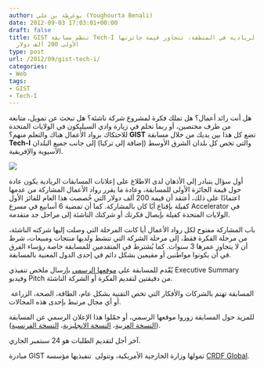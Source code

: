 ```yaml
---
author: يوغرطة بن علي (Youghourta Benali)
date: 2012-09-03 17:03:01+00:00
draft: false
title: GIST تنظم مسابقة Tech-I لأفضل المشاريع الريادية في المنطقة، تتجاوز قيمة جائزتها
  الأولى 200 ألف دولار
type: post
url: /2012/09/gist-tech-i/
categories:
- Web
tags:
- GIST
- Tech-I
---
```


هل أنت رائد أعمال؟ هل تملك فكرة لمشروع شركة ناشئة؟ هل تبحث عن تمويل، متابعة من طرف مختصين، أو ربما تحلم في زيارة وادي السيليكون في الولايات المتحدة للاحتكاك برواد الأعمال هناك والتعلم منهم؟ **GIST** تضع كل هذا بين يديك من خلال مسابقة **Tech-I** والتي تخص كل بلدان الشرق الأوسط (إضافة إلى تركيا) إلى جانب جميع البلدان الآسيوية والإفريقية.




[![](https://www.it-scoop.com/wp-content/uploads/2012/09/gist-tech-i.png)
](https://www.it-scoop.com/wp-content/uploads/2012/09/gist-tech-i.png)




أول سؤال يتبادر إلى الأذهان لدى الاطلاع على إعلانات المسابقات الريادية يكون عادة حول قيمة الجائزة الأولى للمسابقة، وعادة ما يقرر رواد الأعمال المشاركة من عدمها اعتمادًا على ذلك، أعتقد أن قيمة 200 ألف دولار التي خُصصت هذا العام للفائز الأول كفيلة بإقناع أيًا كان بالمشاركة. كما أن تمضية 6 أسابيع في مسرع Accelerator في الولايات المتحدة كفيلة بإيصال فكرتك أو شركتك الناشئة إلى مراحل جد متقدمة.




باب المشاركة مفتوح لكل رواد الأعمال أيا كانت المرحلة التي وصلت إليها شركته الناشئة، من مرحلة الفكرة فقط، إلى مرحلة الشركة التي تنشط ولديها منتجات ومبيعات، شرط أن لا يتجاوز عمرها 3 سنوات. كما يُشترط في المتقدمين للمسابقة خاصة رؤساء الفرق في أن يكونوا مواطنين أو مقيمين بشكل دائم في إحدى الدول المعنية بالمسابقة.




يُقّدم للمسابقة على [موقعها الرسمي](http://gist.crdfglobal.org/) بإرسال ملخص تنفيذي Executive Summary وفيديو Pitch من دقيقتين لتقديم الفكرة أو الشركة الناشئة.




المسابقة تهتم بالشركات والأفكار التي تخص التقنية بشكل عام، الطاقة، الصحة، الزراعة  أو أي مجال مرتبط بإحدى هذه المجالات.




للمزيد حول المسابقة زوروا موقعها الرسمي، أو حمّلوا هذا الإعلان الرسمي عن المسابقة ([النسخة العربية](http://gist.crdfglobal.org/docs/gist-tech-i-2012-library/gist-tech-i-pa-arabic.pdf)، [النسخة الانجليزية](http://gist.crdfglobal.org/docs/gist-tech-i-2012-library/gist-tech-i-pa-english.pdf)، [النسخة الفرنسية](http://gist.crdfglobal.org/docs/gist-tech-i-2012-library/gist-tech-i-pa-french.pdf)).




آخر أجل لتقديم الطلبات هو 24 سبتمبر الجاري.




مبادرة GIST تمولها وزارة الخارجية الأمريكية، وتتولى  تنفيذيها مؤسسة [CRDF Global](http://www.crdfglobal.org/).
